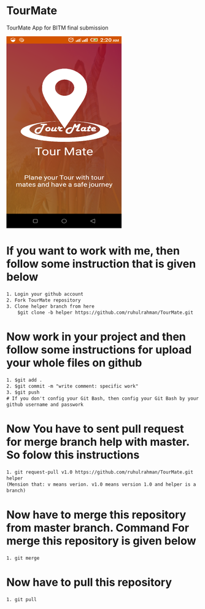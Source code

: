 # TourMate
TourMate App for BITM final submission

<img src="logo.png" width="300" height="500">

# If you want to work with me, then follow some instruction that is given below
	1. Login your github account
	2. Fork TourMate repository
	3. Clone helper branch from here
 		$git clone -b helper https://github.com/ruhulrahman/TourMate.git
	
# Now work in your project and then follow some instructions for upload your whole files on github
	1. $git add .
	2. $git commit -m "write comment: specific work"
	3. $git push
	# If you don't config your Git Bash, then config your Git Bash by your github username and passwork
	
# Now You have to sent pull request for merge branch help with master. So folow this instructions
	1. git request-pull v1.0 https://github.com/ruhulrahman/TourMate.git helper
	(Mension that: v means verion. v1.0 means version 1.0 and helper is a branch)
# Now have to merge this repository from master branch. Command For merge this repository is given below
	1. git merge
# Now have to pull this repository
	1. git pull
